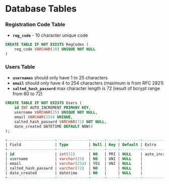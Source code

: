 # Database Tables

### Registration Code Table

- **`reg_code`** - 10 character unique code

```sql
CREATE TABLE IF NOT EXISTS RegCodes (
    reg_code VARCHAR(10) UNIQUE NOT NULL
)
```

### Users Table

- **`usernames`** should only have 1 to 25 characters
- **`email`** should only have 4 to 254 characters (maximum is from RFC 2821)
- **`salted_hash_passwrd`** max character length is 72 (result of bcrypt range from 60 to 72)

```sql
CREATE TABLE IF NOT EXISTS Users (
    id INT AUTO_INCREMENT PRIMARY KEY,
    username VARCHAR(25) UNIQUE NOT NULL,
    email VARCHAR(254) UNIQUE,
    salted_hash_passwrd VARCHAR(72) NOT NULL,
    date_created DATETIME DEFAULT NOW()
);

+---------------------+--------------+------+-----+---------+----------------+
| Field               | Type         | Null | Key | Default | Extra          |
+---------------------+--------------+------+-----+---------+----------------+
| id                  | int(11)      | NO   | PRI | NULL    | auto_increment |
| username            | varchar(25)  | NO   | UNI | NULL    |                |
| email               | varchar(254) | YES  | UNI | NULL    |                |
| salted_hash_passwrd | varchar(72)  | NO   |     | NULL    |                |
| date_created        | datetime     | NO   |     | NULL    |                |
+---------------------+--------------+------+-----+---------+----------------+
```

